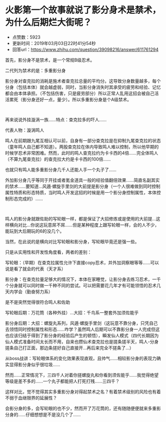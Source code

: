 # 火影第一个故事就说了影分身术是禁术，为什么后期烂大街呢？
- 点赞数：5923
- 更新时间：2019年03月03日22时41分54秒
- 回答url：https://www.zhihu.com/question/39098216/answer/611761294
<body>
 <p data-pid="m8YaUf22">首先，影分身不是禁术，是一个常规B级忍术。</p>
 <p data-pid="FRd0sQpu">二代列为禁术的是：多重影分身</p>
 <p data-pid="r88dqBBc">影分身对查克拉的消耗是施术者查克拉总量的平均分。这导致分身数量越多，每个分身（包括本体）就会越虚弱，同时，当影分身消失时其承受的疲劳和经验、记忆都会由本体承担。（不包括伤害，只是疲劳部分）所以正常人乱用这招会被自己活活累死（影分身还好一点，量少）。所以多重影分身是个A级禁术。</p>
 <p class="ztext-empty-paragraph"><br></p>
 <p data-pid="csFg6jSM">再来说说外挂漩涡一族……特点：查克拉多的吓人……</p>
 <p data-pid="fHI4Qjsi">代表人物：漩涡鸣人</p>
 <p data-pid="HLD9KfRD">鸣人在前期跟九尾互相认可以前，自身有一部分查克拉是在抑制九尾查克拉的状态（童年鸣人自己都不知道）。两股查克拉在体内导致鸣人难以控制，所以他早期的时候学忍术非常困难。然而，此时的鸣人查克拉约为卡卡西的4倍……完全体鸣人（不算九尾查克拉）的查克拉大约是卡卡西的100倍……</p>
 <p data-pid="y1DhfD5F">也就只有鸣人能多重影分身几千人还能人手一个丸子了……</p>
 <p data-pid="kj7iqIyp">外加影分身几乎等同于开挂或者氪金道具一般的经验值翻倍效果……简直名副其实的禁术……要知道…风遁·螺旋手里剑的大前提是影分身（一个人很难做到同时控制属性特质和形态特质，当时鸣人开发这招的时候是用一个影分身控制属性，本体控制形态完成的）……</p>
 <p class="ztext-empty-paragraph"><br></p>
 <p data-pid="khTgNZG-">鸣人的影分身就跟佐助的写轮眼一样，都是保证了大招修炼或是使用的大前提…这样横向对比…你说这玩意屌不屌……但是某种程度上跟写轮眼一样，会的人不少，能玩到大后期玩的6的没几个。</p>
 <p data-pid="z8UeSu4R">当然，在此说的是横向对比写轮眼和影分身，写轮眼毕竟还是强一些。</p>
 <p data-pid="xDAYbg5v">只是从实用性和开发性角度看，两者的差别：</p>
 <p data-pid="whSjkWTA">写轮眼：（早期）在查克拉属性允许下直接copy忍术，并外加洞察眼等等……可以说是看了就会的代表（天才系）</p>
 <p data-pid="-jRLHffm">影分身：在查克拉量足够大的情况下，本体在家睡觉，让影分身去练习忍术，一千个分身就可以同时做一千种不同的尝试。可以把需要花几年才有可能领悟的忍术几天内学会（勤奋努力系）</p>
 <p data-pid="J5WR0X-S">是不是突然觉得很符合鸣人和佐助</p>
 <p data-pid="xqyqUpZp">写轮眼后期：万花筒（各种外挂）…大招：千鸟系一整套外加须佐能乎</p>
 <p data-pid="mbN7bOp5">影分身后期：大招：螺旋丸系列，风遁·螺旋手里剑（这玩意不靠分身，只凭自己去领悟同时控制属性和形态……咋学？虽然鸣人后期可以不靠影分身一人完成但这也应该归结于得到了影分身的经验后产生的顿悟），瞬发仙人模式（四代长期因为仙人模式准备时间太长而不用，自来也攒仙术查克拉也是搓条搓半天，鸣人-分身搓条自己打正面，那边条搓好自己直接开…再后来完全不搓条了…）</p>
 <p data-pid="FRB7hMby">从boss战讲：写轮眼体系的变化效果表现直观，且帅气……相较影分身的表现力确实显得影分身似乎很垃圾……</p>
 <p data-pid="nLFbwLlK">然而……正常情况下，三四千人对着你搓螺旋丸和你看到须佐能乎……我觉得绝望等级是差不多的……一个丸子都能把人打死打残……三四千？</p>
 <p data-pid="fUnvfbco">这样对比，觉不觉得其实多重影分身对得起禁术之名？有着禁术级别的风险也有着不弱于血继限界的延展性？</p>
 <p data-pid="wqc6-UjQ">会影分身的多，会写轮眼的也不少，然而开了万花筒的，还有随随便便就来多重影分身的……仔细想想是不是没几个了……</p>
</body>